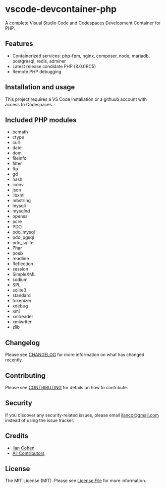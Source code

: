 # vscode-devcontainer-php

A complete Visual Studio Code and Codespaces Development Container for PHP.

## Features

- Containerized services: php-fpm, nginx, composer, node, mariadb, postgresql, redis, adminer
- Latest release candidate PHP (8.0.0RC5)
- Remote PHP debugging

## Installation and usage

This project requires a VS Code installation or a githuub account with access to Codespaces.

## Included PHP modules

- bcmath
- ctype
- curl
- date
- dom
- fileinfo
- filter
- ftp
- gd
- hash
- iconv
- json
- libxml
- mbstring
- mysqli
- mysqlnd
- openssl
- pcre
- PDO
- pdo_mysql
- pdo_pgsql
- pdo_sqlite
- Phar
- posix
- readline
- Reflection
- session
- SimpleXML
- sodium
- SPL
- sqlite3
- standard
- tokenizer
- xdebug
- xml
- xmlreader
- xmlwriter
- zlib

## Changelog

Please see [CHANGELOG](CHANGELOG.md) for more information on what has changed recently.

## Contributing

Please see [CONTRIBUTING](CONTRIBUTING.md) for details on how to contribute.

## Security

If you discover any security-related issues, please email ilanco@gmail.com instead of using the issue tracker.

## Credits

- [Ilan Cohen](https://github.com/ilanco)
- [All Contributors](../../contributors)

## License

The MIT License (MIT). Please see [License File](LICENSE.md) for more information.
